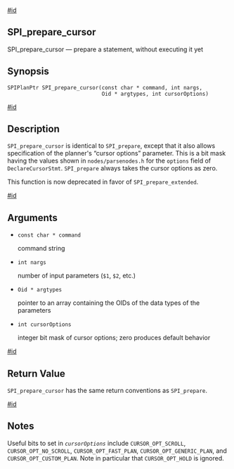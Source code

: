 [#id](#SPI-SPI-PREPARE-CURSOR)

## SPI\_prepare\_cursor

SPI\_prepare\_cursor — prepare a statement, without executing it yet

## Synopsis

```
SPIPlanPtr SPI_prepare_cursor(const char * command, int nargs,
                              Oid * argtypes, int cursorOptions)
```

[#id](#id-1.8.12.8.9.5)

## Description

`SPI_prepare_cursor` is identical to `SPI_prepare`, except that it also allows specification of the planner's “cursor options” parameter. This is a bit mask having the values shown in `nodes/parsenodes.h` for the `options` field of `DeclareCursorStmt`. `SPI_prepare` always takes the cursor options as zero.

This function is now deprecated in favor of `SPI_prepare_extended`.

[#id](#id-1.8.12.8.9.6)

## Arguments

* `const char * command`

  command string

* `int nargs`

  number of input parameters (`$1`, `$2`, etc.)

* `Oid * argtypes`

  pointer to an array containing the OIDs of the data types of the parameters

* `int cursorOptions`

  integer bit mask of cursor options; zero produces default behavior

[#id](#id-1.8.12.8.9.7)

## Return Value

`SPI_prepare_cursor` has the same return conventions as `SPI_prepare`.

[#id](#id-1.8.12.8.9.8)

## Notes

Useful bits to set in *`cursorOptions`* include `CURSOR_OPT_SCROLL`, `CURSOR_OPT_NO_SCROLL`, `CURSOR_OPT_FAST_PLAN`, `CURSOR_OPT_GENERIC_PLAN`, and `CURSOR_OPT_CUSTOM_PLAN`. Note in particular that `CURSOR_OPT_HOLD` is ignored.